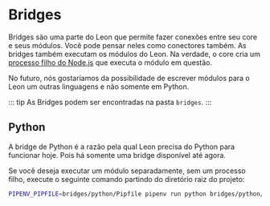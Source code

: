 # Bridges

Bridges são uma parte do Leon que permite fazer conexões entre seu core e seus módulos. Você pode pensar neles como conectores também. As bridges também executam os módulos do Leon.
Na verdade, o core cria um [processo filho do Node.js](https://nodejs.org/api/child_process.html) que executa o módulo em questão.

No futuro, nós gostaríamos da possibilidade de escrever módulos para o Leon um outras linguagens e não somente em Python.

::: tip
As Bridges podem ser encontradas na pasta `bridges`.
:::

## Python

A bridge de Python é a razão pela qual Leon precisa do Python para funcionar hoje. Pois há somente uma bridge disponível até agora.

Se você deseja executar um módulo separadamente, sem um processo filho, execute o seguinte comando partindo do diretório raiz do projeto:
```bash
PIPENV_PIPFILE=bridges/python/Pipfile pipenv run python bridges/python/main.py {LANG} {PACKAGE} {MODULE} "{STRING}"
```
